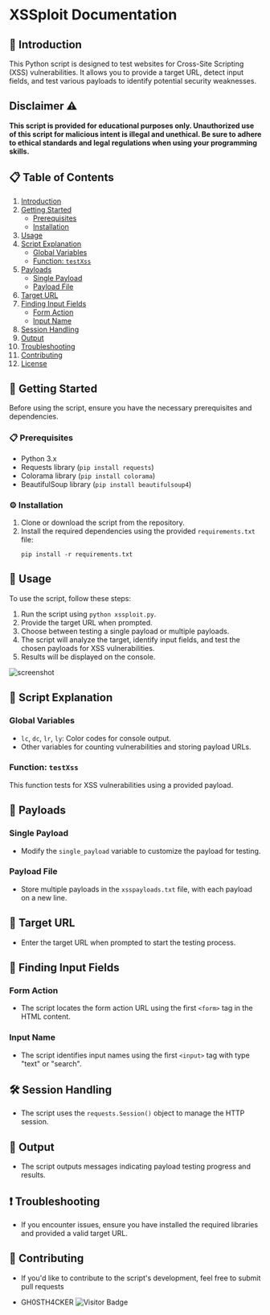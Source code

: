 # XSSploit Documentation

## 📜 Introduction
This Python script is designed to test websites for Cross-Site Scripting (XSS) vulnerabilities. It allows you to provide a target URL, detect input fields, and test various payloads to identify potential security weaknesses.

## Disclaimer ⚠️

**This script is provided for educational purposes only. Unauthorized use of this script for malicious intent is illegal and unethical. Be sure to adhere to ethical standards and legal regulations when using your programming skills.**

## 📋 Table of Contents
1. [Introduction](#introduction)
2. [Getting Started](#getting-started)
    - [Prerequisites](#prerequisites)
    - [Installation](#installation)
3. [Usage](#usage)
4. [Script Explanation](#script-explanation)
    - [Global Variables](#global-variables)
    - [Function: `testXss`](#function-testxss)
5. [Payloads](#payloads)
    - [Single Payload](#single-payload)
    - [Payload File](#payload-file)
6. [Target URL](#target-url)
7. [Finding Input Fields](#finding-input-fields)
    - [Form Action](#form-action)
    - [Input Name](#input-name)
8. [Session Handling](#session-handling)
9. [Output](#output)
10. [Troubleshooting](#troubleshooting)
11. [Contributing](#contributing)
12. [License](#license)


## 🚀 Getting Started
Before using the script, ensure you have the necessary prerequisites and dependencies.

### 📋 Prerequisites
- Python 3.x
- Requests library (`pip install requests`)
- Colorama library (`pip install colorama`)
- BeautifulSoup library (`pip install beautifulsoup4`)

### ⚙️ Installation
1. Clone or download the script from the repository.
2. Install the required dependencies using the provided `requirements.txt` file:
   ```
   pip install -r requirements.txt
   ```

## 📖 Usage
To use the script, follow these steps:
1. Run the script using `python xssploit.py`.
2. Provide the target URL when prompted.
3. Choose between testing a single payload or multiple payloads.
4. The script will analyze the target, identify input fields, and test the chosen payloads for XSS vulnerabilities.
5. Results will be displayed on the console.

![screenshot](https://github.com/GH0STH4CKER/XSSploit/assets/62290930/f43727cb-4689-4880-9729-1e6e02406ad6)

## 🧩 Script Explanation
### Global Variables
- `lc`, `dc`, `lr`, `ly`: Color codes for console output.
- Other variables for counting vulnerabilities and storing payload URLs.

### Function: `testXss`
This function tests for XSS vulnerabilities using a provided payload.

## 🎯 Payloads
### Single Payload
- Modify the `single_payload` variable to customize the payload for testing.

### Payload File
- Store multiple payloads in the `xsspayloads.txt` file, with each payload on a new line.

## 🎯 Target URL
- Enter the target URL when prompted to start the testing process.

## 🎯 Finding Input Fields

### Form Action
- The script locates the form action URL using the first `<form>` tag in the HTML content.

### Input Name
- The script identifies input names using the first `<input>` tag with type "text" or "search".

## 🛠️ Session Handling
- The script uses the `requests.Session()` object to manage the HTTP session.

## 📝 Output
- The script outputs messages indicating payload testing progress and results.

## ❗ Troubleshooting
- If you encounter issues, ensure you have installed the required libraries and provided a valid target URL.

## 🤝 Contributing
- If you'd like to contribute to the script's development, feel free to submit pull requests

- GH0STH4CKER
![Visitor Badge](https://visitor-badge.laobi.icu/badge?page_id=GH0STH4CKER.XSSploit)


